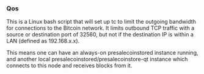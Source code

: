 ### Qos ###

This is a Linux bash script that will set up tc to limit the outgoing bandwidth for connections to the Bitcoin network. It limits outbound TCP traffic with a source or destination port of 32560, but not if the destination IP is within a LAN (defined as 192.168.x.x).

This means one can have an always-on presalecoinstored instance running, and another local presalecoinstored/presalecoinstore-qt instance which connects to this node and receives blocks from it.
